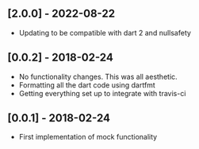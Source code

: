 ## [2.0.0] - 2022-08-22

* Updating to be compatible with dart 2 and nullsafety

## [0.0.2] - 2018-02-24

* No functionality changes. This was all aesthetic.
* Formatting all the dart code using dartfmt
* Getting everything set up to integrate with travis-ci

## [0.0.1] - 2018-02-24

* First implementation of mock functionality
